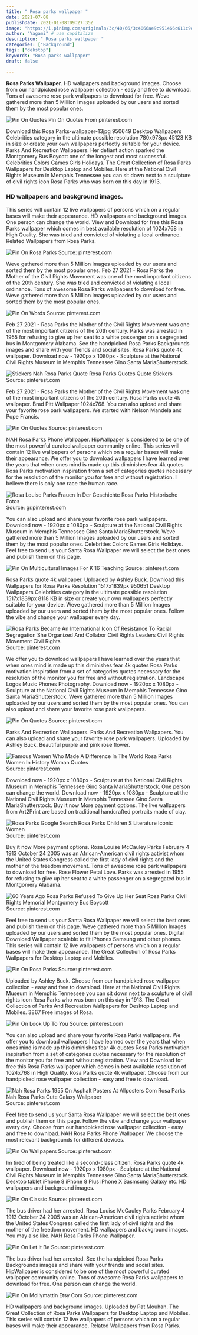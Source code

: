 ```yaml
---
title: " Rosa parks wallpaper "
date: 2021-07-08
publishDate: 2021-01-08T09:27:35Z
image: "https://i.pinimg.com/originals/3c/40/66/3c4066ae9c951466c611c9d9cc45b660.jpg"
author: "Yagami" # use capitalize
description: " Rosa parks wallpaper "
categories: ["Background"]
tags: ["dekstop"]
keywords: "Rosa parks wallpaper"
draft: false

---
```



**Rosa Parks Wallpaper**. HD wallpapers and background images. Choose from our handpicked rose wallpaper collection - easy and free to download. Tons of awesome rose park wallpapers to download for free. Weve gathered more than 5 Million Images uploaded by our users and sorted them by the most popular ones.

![Pin On Quotes](https://i.pinimg.com/originals/4e/33/c5/4e33c558595b3c3f3bb4b5152b3a58db.jpg "Pin On Quotes")
Pin On Quotes From pinterest.com


Download this Rosa Parks-wallpaper-13jpg 950649 Desktop Wallpapers Celebrities category in the ultimate possible resolution 780x978px 45123 KB in size or create your own wallpapers perfectly suitable for your device. Parks And Recreation Wallpapers. Her defiant action sparked the Montgomery Bus Boycott one of the longest and most successful. Celebrities Colors Games Girls Holidays. The Great Collection of Rosa Parks Wallpapers for Desktop Laptop and Mobiles. Here at the National Civil Rights Museum in Memphis Tennessee you can sit down next to a sculpture of civil rights icon Rosa Parks who was born on this day in 1913.

### HD wallpapers and background images.

This series will contain 12 live wallpapers of persons which on a regular bases will make their appearance. HD wallpapers and background images. One person can change the world. View and Download for free this Rosa Parks wallpaper which comes in best available resolution of 1024x768 in High Quality. She was tried and convicted of violating a local ordinance. Related Wallpapers from Rosa Parks.


![Pin On Rosa Parks](https://i.pinimg.com/originals/24/0f/00/240f0021bec2beb8a315063297f7ddd0.jpg "Pin On Rosa Parks")
Source: pinterest.com

Weve gathered more than 5 Million Images uploaded by our users and sorted them by the most popular ones. Feb 27 2021 - Rosa Parks the Mother of the Civil Rights Movement was one of the most important citizens of the 20th century. She was tried and convicted of violating a local ordinance. Tons of awesome Rosa Parks wallpapers to download for free. Weve gathered more than 5 Million Images uploaded by our users and sorted them by the most popular ones.

![Pin On Words](https://i.pinimg.com/originals/ab/e2/b1/abe2b13d761b5a51be8e52a9af4a790e.jpg "Pin On Words")
Source: pinterest.com

Feb 27 2021 - Rosa Parks the Mother of the Civil Rights Movement was one of the most important citizens of the 20th century. Parks was arrested in 1955 for refusing to give up her seat to a white passenger on a segregated bus in Montgomery Alabama. See the handpicked Rosa Parks Backgrounds images and share with your frends and social sites. Rosa Parks quote 4k wallpaper. Download now - 1920px x 1080px - Sculpture at the National Civil Rights Museum in Memphis Tennessee Gino Santa MariaShutterstock.

![Stickers Nah Rosa Parks Quote Rosa Parks Quotes Quote Stickers](https://i.pinimg.com/originals/66/5a/df/665adf3065dcddb6d9c71a7a6bfd909f.jpg "Stickers Nah Rosa Parks Quote Rosa Parks Quotes Quote Stickers")
Source: pinterest.com

Feb 27 2021 - Rosa Parks the Mother of the Civil Rights Movement was one of the most important citizens of the 20th century. Rosa Parks quote 4k wallpaper. Brad Pitt Wallpaper 1024x768. You can also upload and share your favorite rose park wallpapers. We started with Nelson Mandela and Pope Francis.

![Pin On Quotes](https://i.pinimg.com/originals/4e/33/c5/4e33c558595b3c3f3bb4b5152b3a58db.jpg "Pin On Quotes")
Source: pinterest.com

NAH Rosa Parks Phone Wallpaper. HipWallpaper is considered to be one of the most powerful curated wallpaper community online. This series will contain 12 live wallpapers of persons which on a regular bases will make their appearance. We offer you to download wallpapers I have learned over the years that when ones mind is made up this diminishes fear 4k quotes Rosa Parks motivation inspiration from a set of categories quotes necessary for the resolution of the monitor you for free and without registration. I believe there is only one race the human race.

![Rosa Louise Parks Frauen In Der Geschichte Rosa Parks Historische Fotos](https://i.pinimg.com/736x/ed/18/25/ed1825e7dbbd57a4e5ec5179408ba77e--montgomery-alabama-montgomery-county.jpg "Rosa Louise Parks Frauen In Der Geschichte Rosa Parks Historische Fotos")
Source: gr.pinterest.com

You can also upload and share your favorite rose park wallpapers. Download now - 1920px x 1080px - Sculpture at the National Civil Rights Museum in Memphis Tennessee Gino Santa MariaShutterstock. Weve gathered more than 5 Million Images uploaded by our users and sorted them by the most popular ones. Celebrities Colors Games Girls Holidays. Feel free to send us your Santa Rosa Wallpaper we will select the best ones and publish them on this page.

![Pin On Multicultural Images For K 16 Teaching](https://i.pinimg.com/originals/90/c3/5b/90c35bd67fe887024cd07628d1f9d231.png "Pin On Multicultural Images For K 16 Teaching")
Source: pinterest.com

Rosa Parks quote 4k wallpaper. Uploaded by Ashley Buck. Download this Wallpapers for Rosa Parks Resolution 1517x1839px 950651 Desktop Wallpapers Celebrities category in the ultimate possible resolution 1517x1839px 8118 KB in size or create your own wallpapers perfectly suitable for your device. Weve gathered more than 5 Million Images uploaded by our users and sorted them by the most popular ones. Follow the vibe and change your wallpaper every day.

![Rosa Parks Became An International Icon Of Resistance To Racial Segregation She Organized And Collabor Civil Rights Leaders Civil Rights Movement Civil Rights](https://i.pinimg.com/originals/13/c8/31/13c8318c0b62ec9bb30bf663556c7a70.png "Rosa Parks Became An International Icon Of Resistance To Racial Segregation She Organized And Collabor Civil Rights Leaders Civil Rights Movement Civil Rights")
Source: pinterest.com

We offer you to download wallpapers I have learned over the years that when ones mind is made up this diminishes fear 4k quotes Rosa Parks motivation inspiration from a set of categories quotes necessary for the resolution of the monitor you for free and without registration. Landscape Logos Music Phones Photography. Download now - 1920px x 1080px - Sculpture at the National Civil Rights Museum in Memphis Tennessee Gino Santa MariaShutterstock. Weve gathered more than 5 Million Images uploaded by our users and sorted them by the most popular ones. You can also upload and share your favorite rose park wallpapers.

![Pin On Quotes](https://i.pinimg.com/originals/e1/b9/72/e1b972396461131232c112eb5abb52c0.jpg "Pin On Quotes")
Source: pinterest.com

Parks And Recreation Wallpapers. Parks And Recreation Wallpapers. You can also upload and share your favorite rose park wallpapers. Uploaded by Ashley Buck. Beautiful purple and pink rose flower.

![Famous Women Who Made A Difference In The World Rosa Parks Women In History Woman Quotes](https://i.pinimg.com/originals/a6/9a/be/a69abe61eba8a672a25635221ca2e3b6.jpg "Famous Women Who Made A Difference In The World Rosa Parks Women In History Woman Quotes")
Source: pinterest.com

Download now - 1920px x 1080px - Sculpture at the National Civil Rights Museum in Memphis Tennessee Gino Santa MariaShutterstock. One person can change the world. Download now - 1920px x 1080px - Sculpture at the National Civil Rights Museum in Memphis Tennessee Gino Santa MariaShutterstock. Buy it now More payment options. The live wallpapers from Art2Print are based on traditional handcrafted portraits made of clay.

![Rosa Parks Google Search Rosa Parks Children S Literature Iconic Women](https://i.pinimg.com/474x/01/c7/cd/01c7cd86dba73b698c20a3659ea072dc.jpg "Rosa Parks Google Search Rosa Parks Children S Literature Iconic Women")
Source: pinterest.com

Buy it now More payment options. Rosa Louise McCauley Parks February 4 1913 October 24 2005 was an African-American civil rights activist whom the United States Congress called the first lady of civil rights and the mother of the freedom movement. Tons of awesome rose park wallpapers to download for free. Rose Flower Petal Love. Parks was arrested in 1955 for refusing to give up her seat to a white passenger on a segregated bus in Montgomery Alabama.

![60 Years Ago Rosa Parks Refused To Give Up Her Seat Rosa Parks Civil Rights Memorial Montgomery Bus Boycott](https://i.pinimg.com/originals/b1/af/63/b1af638f280a251884419b8fea346c3a.jpg "60 Years Ago Rosa Parks Refused To Give Up Her Seat Rosa Parks Civil Rights Memorial Montgomery Bus Boycott")
Source: pinterest.com

Feel free to send us your Santa Rosa Wallpaper we will select the best ones and publish them on this page. Weve gathered more than 5 Million Images uploaded by our users and sorted them by the most popular ones. Digital Download Wallpaper scalable to fit iPhones Samsung and other phones. This series will contain 12 live wallpapers of persons which on a regular bases will make their appearance. The Great Collection of Rosa Parks Wallpapers for Desktop Laptop and Mobiles.

![Pin On Rosa Parks](https://i.pinimg.com/originals/11/44/04/11440457329854ce93bbcaff2d8eb170.jpg "Pin On Rosa Parks")
Source: pinterest.com

Uploaded by Ashley Buck. Choose from our handpicked rose wallpaper collection - easy and free to download. Here at the National Civil Rights Museum in Memphis Tennessee you can sit down next to a sculpture of civil rights icon Rosa Parks who was born on this day in 1913. The Great Collection of Parks And Recreation Wallpapers for Desktop Laptop and Mobiles. 3867 Free images of Rosa.

![Pin On Look Up To You](https://i.pinimg.com/originals/bf/35/2f/bf352f4a56228d885d859c702df46c0e.jpg "Pin On Look Up To You")
Source: pinterest.com

You can also upload and share your favorite Rosa Parks wallpapers. We offer you to download wallpapers I have learned over the years that when ones mind is made up this diminishes fear 4k quotes Rosa Parks motivation inspiration from a set of categories quotes necessary for the resolution of the monitor you for free and without registration. View and Download for free this Rosa Parks wallpaper which comes in best available resolution of 1024x768 in High Quality. Rosa Parks quote 4k wallpaper. Choose from our handpicked rose wallpaper collection - easy and free to download.

![Nah Rosa Parks 1955 On Asphalt Posters At Allposters Com Rosa Parks Nah Rosa Parks Cute Galaxy Wallpaper](https://i.pinimg.com/originals/49/aa/93/49aa930dcb1cacc4f0ca1cc60088dfb4.jpg "Nah Rosa Parks 1955 On Asphalt Posters At Allposters Com Rosa Parks Nah Rosa Parks Cute Galaxy Wallpaper")
Source: pinterest.com

Feel free to send us your Santa Rosa Wallpaper we will select the best ones and publish them on this page. Follow the vibe and change your wallpaper every day. Choose from our handpicked rose wallpaper collection - easy and free to download. NAH Rosa Parks Phone Wallpaper. We choose the most relevant backgrounds for different devices.

![Pin On Wallpapers](https://i.pinimg.com/originals/18/ea/6d/18ea6d47754ccc02054a2e849d815f2b.png "Pin On Wallpapers")
Source: pinterest.com

Im tired of being treated like a second-class citizen. Rosa Parks quote 4k wallpaper. Download now - 1920px x 1080px - Sculpture at the National Civil Rights Museum in Memphis Tennessee Gino Santa MariaShutterstock. Desktop tablet iPhone 8 iPhone 8 Plus iPhone X Sasmsung Galaxy etc. HD wallpapers and background images.

![Pin On Classic](https://i.pinimg.com/originals/5c/56/fc/5c56fcbc236f494897aa47724a268695.jpg "Pin On Classic")
Source: pinterest.com

The bus driver had her arrested. Rosa Louise McCauley Parks February 4 1913 October 24 2005 was an African-American civil rights activist whom the United States Congress called the first lady of civil rights and the mother of the freedom movement. HD wallpapers and background images. You may also like. NAH Rosa Parks Phone Wallpaper.

![Pin On Let It Be](https://i.pinimg.com/736x/e1/5e/62/e15e623c226a7dbdb15b8615636aef5e.jpg "Pin On Let It Be")
Source: pinterest.com

The bus driver had her arrested. See the handpicked Rosa Parks Backgrounds images and share with your frends and social sites. HipWallpaper is considered to be one of the most powerful curated wallpaper community online. Tons of awesome Rosa Parks wallpapers to download for free. One person can change the world.

![Pin On Mollymattin Etsy Com](https://i.pinimg.com/originals/3c/40/66/3c4066ae9c951466c611c9d9cc45b660.jpg "Pin On Mollymattin Etsy Com")
Source: pinterest.com

HD wallpapers and background images. Uploaded by Pat Mouhan. The Great Collection of Rosa Parks Wallpapers for Desktop Laptop and Mobiles. This series will contain 12 live wallpapers of persons which on a regular bases will make their appearance. Related Wallpapers from Rosa Parks.

